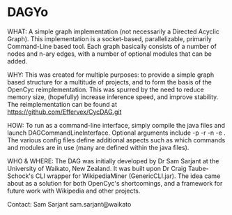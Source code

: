 DAGYo
=====

WHAT:
A simple graph implementation (not necessarily a Directed Acyclic Graph). This implementation is a socket-based, parallelizable, primarily Command-Line based tool. Each graph basically consists of a number of nodes and n-ary edges, with a number of optional modules that can be added.

WHY:
This was created for multiple purposes: to provide a simple graph based structure for a multitude of projects, and to form the basis of the OpenCyc reimplementation. This was spurred by the need to reduce memory size, (hopefully) increase inference speed, and improve stability. The reimplementation can be found at https://github.com/Effervex/CycDAG.git

HOW:
To run as a command-line interface, simply compile the java files and launch DAGCommandLineInterface. Optional arguments include -p <portNumber> -r <rootDirectory> -n <numCachedNodes> -e <numCachedEdges>. The various config files define additional aspects such as which commands and modules are in use (many are defined within the java files).

WHO & WHERE:
The DAG was initially developed by Dr Sam Sarjant at the University of Waikato, New Zealand. It was built upon Dr Craig Taube-Schock's CLI wrapper for WikipediaMiner (GenericCLI.jar). The idea came about as a solution for both OpenCyc's shortcomings, and a framework for future work with Wikipedia and other projects.

Contact: Sam Sarjant sam.sarjant@waikato

